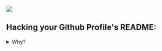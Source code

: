 <details style="display: none" class="details-reset details-overlay details-overlay-dark">
  <summary class="btn" aria-haspopup="dialog" role="button">Dark Mode</summary>
  <div>In Development...</div>
</details>

![](https://suhay.github.io/suhay/images/github.svg)

## Hacking your Github Profile's README:

<details class="details-overlay">
  <summary class="btn">Why?</summary>
  <div class="border p-3 mt-2" markdown="1">  
  
Why not?  

When it was discovered that Github had introduced the __secret__ repository trick for upgrading your profile's landing page, I, like many of my fellow developers, opened our favorite markdown editors, popped a tray of pizza roles into the toaster oven, and then went to town on crafting the greatest README file this side of the internet has ever seen. It was a true work of art; animated gifs, emojis as punctuation, artfully placed horizontal rules. I was on :fire:. But something was missing.  

This wasn't anything new we haven't already been putting in our READMEs for years, and nobody was reading them then so why would they now? Well, outside of basic troubleshooting and install instructions, but I wanted more than a TLDR section, I needed more...  

### Dissembling the Content-Security-Policy

Unfortunately, for us, Github has a pretty airtight CSP which blocks. With `script-src` locked down to `github.githubassets.com`, we're not going to be able to load in any 3rd parties which is going to drastically limit what we can do with JavaScript and manipulating the page directly. `media-src` is set to `'none'` so `<audio>` and `<video>` are out, and with them my dreams of turning my page into a nightmarish 90s style MySpace clone. And with `frame-src` only allowing source content from `render.githubusercontent.com`, my hopes of hacking my README page were quickly evaporating. Unless I wanted to use nothing but [Math Equations](https://render.githubusercontent.com/render/math?math=e^{i%20\pi}%20=%20-1).  

So what was learned?

- [x] script-src 
- [x] frame-src 
- [x] media-src 
- [ ] style-src
- [ ] img-src 
- [ ] form-action 

## `<svg>`: Excuse me streamer, it's pronounced "s-vij" with a soft "g"...

It looks like our main vector (pun) is going to be trying to inject `<style>` blocks directly into the Markdown since the CSP is explicitly allowing `'unsafe-inline'`, but I'm pretty sure Github is escaping those out, so I didn't spend too much time trying to battle their regex just yet. The next thing to try was getting one inside of an `<svg>` and uploading it to the repo while turning the `/docs` folder into a Github Pages directory. This step may not have been necessary, but I wanted to be doubley sure that the file was being served off of a Github owned domain. As a partial success, the `<style>` block wasn't getting escaped into oblivion, but the SVG file was getting either post processed, or proxied onto the page which meant I couldn't directly access the style block I had created. The `<svg>` was able to, so at least we had another fallback.  

## Priming with @primer

More Coming...  
  </div>
</details>



<!-- https://primer.style/css/utilities/details -->
